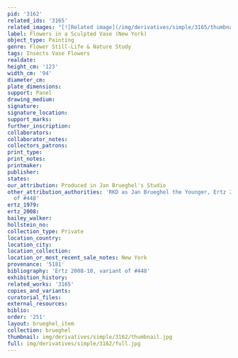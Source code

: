 ```yaml
---
pid: '3162'
related_ids: '3165'
related_images: "[![Related image](/img/derivatives/simple/3165/thumbnail.jpg)](/brughel/3165)"
label: Flowers in a Sculpted Vase (New York)
object_type: Painting
genre: Flower Still-Life & Nature Study
tags: Insects Vase Flowers
realdate: 
height_cm: '123'
width_cm: '94'
diameter_cm: 
plate_dimensions: 
support: Panel
drawing_medium: 
signature: 
signature_location: 
support_marks: 
further_inscription: 
collaborators: 
collaborator_notes: 
collectors_patrons: 
print_type: 
print_notes: 
printmaker: 
publisher: 
states: 
our_attribution: Produced in Jan Brueghel's Studio
other_attribution_authorities: 'RKD as Jan Brueghel the Younger, Ertz 2008-10, variant
  of #448'
ertz_1979: 
ertz_2008: 
bailey_walker: 
hollstein_no: 
collection_type: Private
location_country: 
location_city: 
location_collection: 
location_or_most_recent_sale_notes: New York
provenance: '5181'
bibliography: 'Ertz 2008-10, variant of #448'
exhibition_history: 
related_works: '3165'
copies_and_variants: 
curatorial_files: 
external_resources: 
biblio: 
order: '251'
layout: brueghel_item
collection: brueghel
thumbnail: img/derivatives/simple/3162/thumbnail.jpg
full: img/derivatives/simple/3162/full.jpg
---
```


